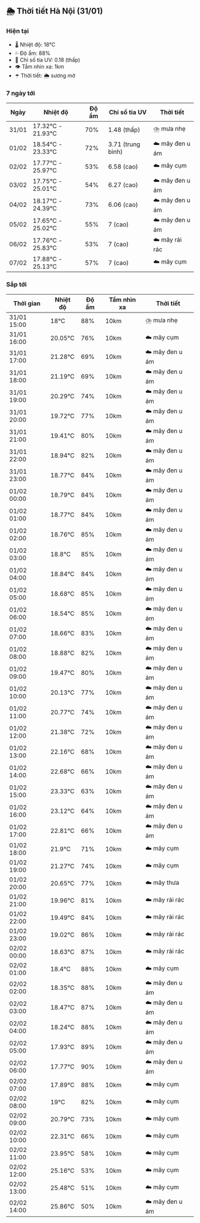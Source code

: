 ## 🌦️ Thời tiết Hà Nội (31/01)

### Hiện tại

- 🌡️ Nhiệt độ: 18℃
- 💦 Độ ẩm: 88%
- 🌟 Chỉ số tia UV: 0.18 (thấp)
- 👁️ Tầm nhìn xa: 1km
- ☂️ Thời tiết: 🌦️ sương mờ

### 7 ngày tới

| Ngày | Nhiệt độ | Độ ẩm | Chỉ số tia UV | Thời tiết |
| --- | --- | --- | --- | --- |
| 31/01 | 17.32℃ - 21.93℃ | 70% | 1.48 (thấp) | ⛈️ mưa nhẹ |
| 01/02 | 18.54℃ - 23.33℃ | 72% | 3.71 (trung bình) | ☁️ mây đen u ám |
| 02/02 | 17.77℃ - 25.97℃ | 53% | 6.58 (cao) | ☁️ mây cụm |
| 03/02 | 17.75℃ - 25.01℃ | 54% | 6.27 (cao) | ☁️ mây đen u ám |
| 04/02 | 18.17℃ - 24.39℃ | 73% | 6.06 (cao) | ☁️ mây đen u ám |
| 05/02 | 17.65℃ - 25.02℃ | 55% | 7 (cao) | ☁️ mây đen u ám |
| 06/02 | 17.76℃ - 25.83℃ | 53% | 7 (cao) | ☁️ mây rải rác |
| 07/02 | 17.88℃ - 25.13℃ | 57% | 7 (cao) | ☁️ mây cụm |

### Sắp tới

| Thời gian | Nhiệt độ | Độ ẩm | Tầm nhìn xa | Thời tiết |
| --- | --- | --- | --- | --- |
| 31/01 15:00 | 18℃ | 88% | 10km | ⛈️ mưa nhẹ |
| 31/01 16:00 | 20.05℃ | 76% | 10km | ☁️ mây cụm |
| 31/01 17:00 | 21.28℃ | 69% | 10km | ☁️ mây đen u ám |
| 31/01 18:00 | 21.19℃ | 69% | 10km | ☁️ mây đen u ám |
| 31/01 19:00 | 20.29℃ | 74% | 10km | ☁️ mây đen u ám |
| 31/01 20:00 | 19.72℃ | 77% | 10km | ☁️ mây đen u ám |
| 31/01 21:00 | 19.41℃ | 80% | 10km | ☁️ mây đen u ám |
| 31/01 22:00 | 18.94℃ | 82% | 10km | ☁️ mây đen u ám |
| 31/01 23:00 | 18.77℃ | 84% | 10km | ☁️ mây đen u ám |
| 01/02 00:00 | 18.79℃ | 84% | 10km | ☁️ mây đen u ám |
| 01/02 01:00 | 18.77℃ | 84% | 10km | ☁️ mây đen u ám |
| 01/02 02:00 | 18.76℃ | 85% | 10km | ☁️ mây đen u ám |
| 01/02 03:00 | 18.8℃ | 85% | 10km | ☁️ mây đen u ám |
| 01/02 04:00 | 18.84℃ | 84% | 10km | ☁️ mây đen u ám |
| 01/02 05:00 | 18.68℃ | 85% | 10km | ☁️ mây đen u ám |
| 01/02 06:00 | 18.54℃ | 85% | 10km | ☁️ mây đen u ám |
| 01/02 07:00 | 18.66℃ | 83% | 10km | ☁️ mây đen u ám |
| 01/02 08:00 | 18.88℃ | 82% | 10km | ☁️ mây đen u ám |
| 01/02 09:00 | 19.47℃ | 80% | 10km | ☁️ mây đen u ám |
| 01/02 10:00 | 20.13℃ | 77% | 10km | ☁️ mây đen u ám |
| 01/02 11:00 | 20.77℃ | 74% | 10km | ☁️ mây đen u ám |
| 01/02 12:00 | 21.38℃ | 72% | 10km | ☁️ mây đen u ám |
| 01/02 13:00 | 22.16℃ | 68% | 10km | ☁️ mây đen u ám |
| 01/02 14:00 | 22.68℃ | 66% | 10km | ☁️ mây đen u ám |
| 01/02 15:00 | 23.33℃ | 63% | 10km | ☁️ mây đen u ám |
| 01/02 16:00 | 23.12℃ | 64% | 10km | ☁️ mây đen u ám |
| 01/02 17:00 | 22.81℃ | 66% | 10km | ☁️ mây đen u ám |
| 01/02 18:00 | 21.9℃ | 71% | 10km | ☁️ mây cụm |
| 01/02 19:00 | 21.27℃ | 74% | 10km | ☁️ mây cụm |
| 01/02 20:00 | 20.65℃ | 77% | 10km | ☁️ mây thưa |
| 01/02 21:00 | 19.96℃ | 81% | 10km | ☁️ mây rải rác |
| 01/02 22:00 | 19.49℃ | 84% | 10km | ☁️ mây rải rác |
| 01/02 23:00 | 19.02℃ | 86% | 10km | ☁️ mây rải rác |
| 02/02 00:00 | 18.63℃ | 87% | 10km | ☁️ mây rải rác |
| 02/02 01:00 | 18.4℃ | 88% | 10km | ☁️ mây cụm |
| 02/02 02:00 | 18.35℃ | 88% | 10km | ☁️ mây đen u ám |
| 02/02 03:00 | 18.47℃ | 87% | 10km | ☁️ mây đen u ám |
| 02/02 04:00 | 18.24℃ | 88% | 10km | ☁️ mây đen u ám |
| 02/02 05:00 | 17.93℃ | 89% | 10km | ☁️ mây đen u ám |
| 02/02 06:00 | 17.77℃ | 90% | 10km | ☁️ mây đen u ám |
| 02/02 07:00 | 17.89℃ | 88% | 10km | ☁️ mây cụm |
| 02/02 08:00 | 19℃ | 82% | 10km | ☁️ mây cụm |
| 02/02 09:00 | 20.79℃ | 73% | 10km | ☁️ mây cụm |
| 02/02 10:00 | 22.31℃ | 66% | 10km | ☁️ mây cụm |
| 02/02 11:00 | 23.95℃ | 58% | 10km | ☁️ mây cụm |
| 02/02 12:00 | 25.16℃ | 53% | 10km | ☁️ mây cụm |
| 02/02 13:00 | 25.48℃ | 51% | 10km | ☁️ mây cụm |
| 02/02 14:00 | 25.86℃ | 50% | 10km | ☁️ mây đen u ám |

